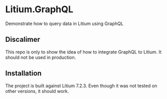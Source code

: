 # Litium.GraphQL
 Demonstrate how to query data in Litium using GraphQL

## Discalimer
This repo is only to show the idea of how to integrate GraphQL to Litium. It should not be used in production.

## Installation
The project is built against Litium 7.2.3. Even though it was not tested on other versions, it should work.